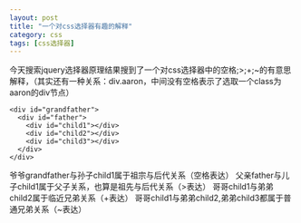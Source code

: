 ```yaml
---
layout: post
title: "一个对css选择器有趣的解释"
category: css
tags: [css选择器]
---
```

今天搜索jquery选择器原理结果搜到了一个对css选择器中的空格;>;+;~的有意思解释，（其实还有一种关系：div.aaron，中间没有空格表示了选取一个class为aaron的div节点）

<!-- more -->

    <div id="grandfather">
      <div id="father">
        <div id="child1"></div>
        <div id="child2"></div>
        <div id="child3"></div>
      </div>
    </div>

爷爷grandfather与孙子child1属于祖宗与后代关系（空格表达）
父亲father与儿子child1属于父子关系，也算是祖先与后代关系（>表达）
哥哥child1与弟弟child2属于临近兄弟关系（+表达）
哥哥child1与弟弟child2,弟弟child3都属于普通兄弟关系（~表达）